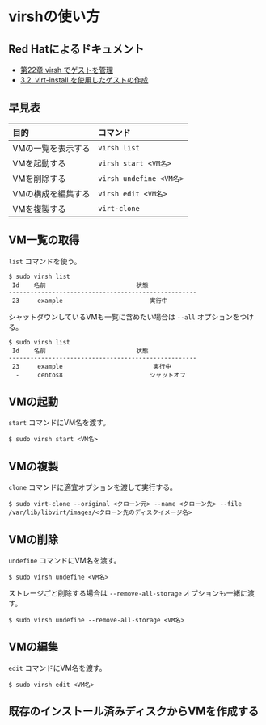# virshの使い方

## Red Hatによるドキュメント

- [第22章 virsh でゲストを管理](https://access.redhat.com/documentation/ja-jp/red_hat_enterprise_linux/5/html/virtualization/chap-virtualization-managing_guests_with_virsh)
- [3.2. virt-install を使用したゲストの作成](https://access.redhat.com/documentation/ja-jp/red_hat_enterprise_linux/7/html/virtualization_deployment_and_administration_guide/sect-guest_virtual_machine_installation_overview-creating_guests_with_virt_install)

## 早見表

| 目的               | コマンド                |
| :--                | :--                     |
| VMの一覧を表示する | `virsh list`            |
| VMを起動する       | `virsh start <VM名>`    |
| VMを削除する       | `virsh undefine <VM名>` |
| VMの構成を編集する | `virsh edit <VM名>`     |
| VMを複製する       | `virt-clone`            |

## VM一覧の取得

`list` コマンドを使う。

```
$ sudo virsh list
 Id    名前                         状態
----------------------------------------------------
 23     example                        実行中
```

シャットダウンしているVMも一覧に含めたい場合は `--all` オプションをつける。

```
$ sudo virsh list
 Id    名前                         状態
----------------------------------------------------
 23     example                         実行中
  -     centos8                        シャットオフ
```

## VMの起動

`start` コマンドにVM名を渡す。

```
$ sudo virsh start <VM名>
```

## VMの複製

`clone` コマンドに適宜オプションを渡して実行する。

```
$ sudo virt-clone --original <クローン元> --name <クローン先> --file /var/lib/libvirt/images/<クローン先のディスクイメージ名>
```

## VMの削除

`undefine` コマンドにVM名を渡す。

```
$ sudo virsh undefine <VM名>
```

ストレージごと削除する場合は `--remove-all-storage` オプションも一緒に渡す。

```
$ sudo virsh undefine --remove-all-storage <VM名>
```

## VMの編集

`edit` コマンドにVM名を渡す。

```
$ sudo virsh edit <VM名>
```

## 既存のインストール済みディスクからVMを作成する
